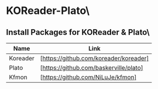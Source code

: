 # KOReader-Plato\
## Install Packages for KOReader & Plato\

| Name | Link |
| ------ | ------ |
| Koreader | [https://github.com/koreader/koreader] |
| Plato | [https://github.com/baskerville/plato] |
| Kfmon | [https://github.com/NiLuJe/kfmon] |

